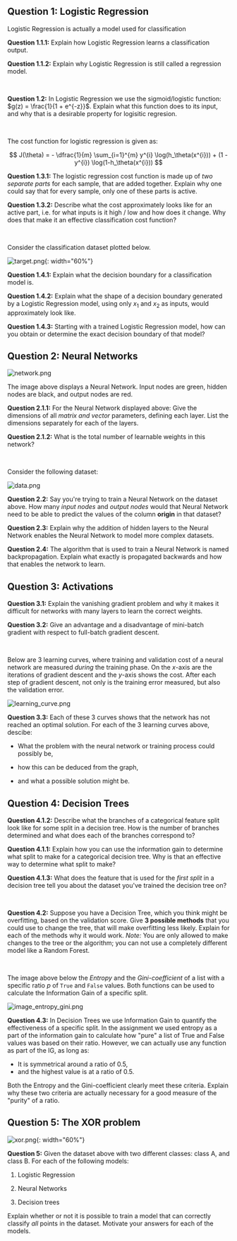 ## Question 1: Logistic Regression

Logistic Regression is actually a model used for classification

**Question 1.1.1:** Explain how Logistic Regression learns a classification output.

**Question 1.1.2:** Explain why Logistic Regression is still called a regression model.

<br/>

**Question 1.2:** In Logistic Regression we use the sigmoid/logistic function: $g(z) = \frac{1}{1 + e^{-z}}$. Explain what this function does to its input, and why that is a desirable property for logisitic regresion.

<br/>

The cost function for logistic regression is given as:

$$
J(\theta) = - \dfrac{1}{m} \sum_{i=1}^{m} y^{i} \log(h_\theta(x^{i})) + (1 - y^{i}) \log(1-h_\theta(x^{i}))
$$

**Question 1.3.1:** The logistic regression cost function is made up of *two
separate parts* for each sample, that are added together. Explain why one
could say that for every sample, only one of these parts is active.

**Question 1.3.2:** Describe what the cost approximately looks like for an
active part, i.e. for what inputs is it high / low and how does it change. Why
does that make it an effective classification cost function?

<br/>

Consider the classification dataset plotted below.

![target.png](target.png){: width="60%"}

**Question 1.4.1:** Explain what the decision boundary for a classification
model is.

**Question 1.4.2:** Explain what the shape of a decision boundary generated by
a Logistic Regression model, using only $x_1$ and $x_2$ as inputs, would
approximately look like.

**Question 1.4.3:** Starting with a trained Logistic Regression model, how can
you obtain or determine the exact decision boundary of that model?

## Question 2: Neural Networks

![network.png](network.png)

The image above displays a Neural Network. Input nodes are green, hidden nodes are black, and output nodes are red.

**Question 2.1.1:** For the Neural Network displayed above: Give the dimensions
of all *matrix and vector* parameters, defining each layer. List the
dimensions separately for each of the layers.

**Question 2.1.2:** What is the total number of learnable weights in this network?

<br/>

Consider the following dataset:

![data.png](data.png)

**Question 2.2:** Say you're trying to train a Neural Network on the dataset
above. How many *input nodes* and *output nodes* would that Neural Network need
to be able to predict the values of the column **origin** in that dataset?

**Question 2.3:** Explain why the addition of hidden layers to the Neural Network enables the Neural Network to model more complex datasets.

**Question 2.4:** The algorithm that is used to train a Neural Network is named backpropagation. Explain what exactly is propagated backwards and how that enables the network to learn.

## Question 3: Activations

**Question 3.1:** Explain the vanishing gradient problem and why it makes it difficult for networks with many layers to learn the correct weights.

**Question 3.2:** Give an advantage and a disadvantage of mini-batch gradient with respect to full-batch gradient descent.


<br/>

Below are 3 learning curves, where training and validation cost of a neural network are measured *during* the training phase. On the *x*-axis are the iterations of gradient descent and the *y*-axis shows the cost. After each step of gradient descent, not only is the training error measured, but also the validation error.

![learning_curve.png](learning_curve.png)

**Question 3.3:** Each of these 3 curves shows that the network has not reached an optimal solution. For each of the 3 learning curves above, descibe:

* What the problem with the neural network or training process could possibly be,

* how this can be deduced from the graph,

* and what a possible solution might be.


## Question 4: Decision Trees

**Question 4.1.2:** Describe what the branches of a categorical feature split
look like for some split in a decision tree. How is the number of branches
determined and what does each of the branches correspond to?

**Question 4.1.1:** Explain how you can use the information gain to determine
what split to make for a categorical decision tree. Why is that an effective
way to determine what split to make?

**Question 4.1.3:** What does the feature that is used for the *first split* in
a decision tree tell you about the dataset you've trained the decision tree on?

<br/>

**Question 4.2:** Suppose you have a Decision Tree, which you think might be 
overfitting, based on the validation score. Give **3 possible methods** that you
could use to change the tree, that will make overfitting less likely. Explain
for each of the methods why it would work. *Note:* You are only allowed to
make changes to the tree or the algorithm; you can not use a completely different model like a Random Forest.

<br/>

The image above below the *Entropy* and the *Gini-coefficient* of a list with a specific ratio $p$ of `True` and `False` values. Both functions can be used to calculate the Information Gain of a specific split.

![image_entropy_gini.png](image_entropy_gini.png)


**Question 4.3:** In Decision Trees we use Information Gain to quantify the
effectiveness of a specific split. In the assignment we used entropy as a part
of the information gain to calculate how "pure" a list of True and False values
was based on their ratio.  However, we can actually use any function as part of
the IG, as long as:

* It is symmetrical around a ratio of 0.5,
* and the highest value is at a ratio of 0.5.

Both the Entropy and the Gini-coefficient clearly meet these criteria. Explain
why these two criteria are actually necessary for a good measure of the "purity"
of a ratio.

## Question 5: The XOR problem

![xor.png](xor.png){: width="60%"}

**Question 5:** Given the dataset above with two different classes: class A,
and class B. For each of the following models:

1. Logistic Regression

2. Neural Networks

3. Decision trees

Explain whether or not it is possible to train a model that can correctly classify
_all_ points in the dataset. Motivate your answers for each of the models.
